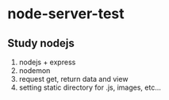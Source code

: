 # node-server-test

## Study nodejs
1. nodejs + express 
2. nodemon
3. request get, return data and view
4. setting static directory for .js, images, etc...
